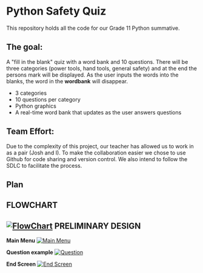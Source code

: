 # Python Safety Quiz

This repository holds all the code for our Grade 11 Python summative.

The goal:
-
A "fill in the blank" quiz with a word bank and 10 questions. There will be three categories (power tools, hand tools, general safety) and at the end the persons mark will be displayed. As the user inputs the words into the blanks, the word in the **wordbank** will disappear.
- 3 categories
- 10 questions per category
- Python graphics
- A real-time word bank that updates as the user answers questions

Team Effort:
-
Due to the complexity of this project, our teacher has allowed us to work in as a pair (Josh and I). To make the collaboration easier we chose to use Github for code sharing and version control. We also intend to follow the SDLC to facilitate the process.

Plan
-
**FLOWCHART**
-
[![FlowChart](https://i.gyazo.com/05626ab091a0dfe7f8295f9d59075e86.png)](https://gyazo.com/05626ab091a0dfe7f8295f9d59075e86)
**PRELIMINARY DESIGN**
-
**Main Menu**
[![Main Menu](https://i.gyazo.com/2e00acf0a5230c125e9450147b79e03b.png)](https://gyazo.com/2e00acf0a5230c125e9450147b79e03b)

**Question example**
[![Question](https://i.gyazo.com/418186620e92d65e82f19f6583df8057.jpg)](https://gyazo.com/418186620e92d65e82f19f6583df8057)

**End Screen**
[![End Screen](https://i.gyazo.com/e81a2d83f570cf6134861f39d4203eac.jpg)](https://gyazo.com/e81a2d83f570cf6134861f39d4203eac)
